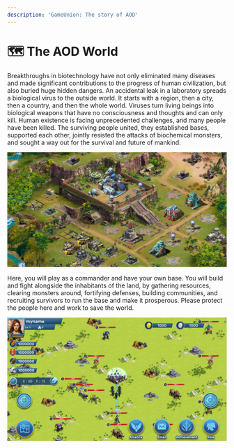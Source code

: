 ```yaml
---
description: 'GameUnion: The story of AOD'
---
```


# 🗺 The AOD World

Breakthroughs in biotechnology have not only eliminated many diseases and made significant contributions to the progress of human civilization, but also buried huge hidden dangers. An accidental leak in a laboratory spreads a biological virus to the outside world. It starts with a region, then a city, then a country, and then the whole world. Viruses turn living beings into biological weapons that have no consciousness and thoughts and can only kill. Human existence is facing unprecedented challenges, and many people have been killed. The surviving people united, they established bases, supported each other, jointly resisted the attacks of biochemical monsters, and sought a way out for the survival and future of mankind.

![](<../\_book/01AOD Official/IMG/Base.jpg>)

Here, you will play as a commander and have your own base. You will build and fight alongside the inhabitants of the land, by gathering resources, clearing monsters around, fortifying defenses, building communities, and recruiting survivors to run the base and make it prosperous. Please protect the people here and work to save the world.

![](<../\_book/01AOD Official/IMG/0122.png>)
